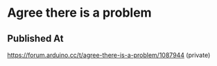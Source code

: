 # Agree there is a problem

## Published At

https://forum.arduino.cc/t/agree-there-is-a-problem/1087944 (private)
